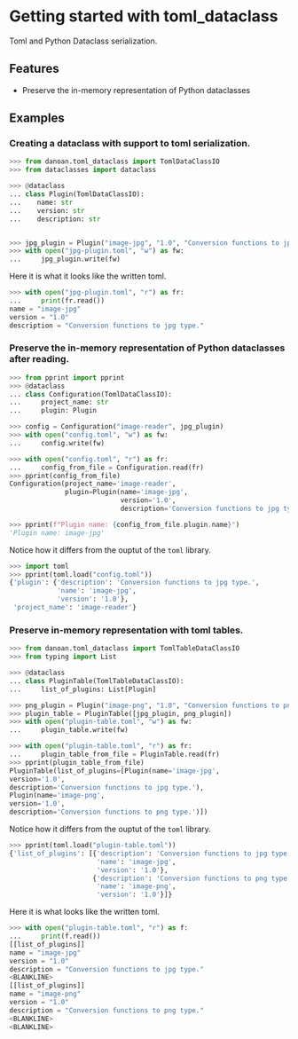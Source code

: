 # Getting started with toml_dataclass

Toml and Python Dataclass serialization.

## Features

- Preserve the in-memory representation of Python dataclasses

## Examples

### Creating a dataclass with support to toml serialization.

```python
>>> from danoan.toml_dataclass import TomlDataClassIO
>>> from dataclasses import dataclass

>>> @dataclass
... class Plugin(TomlDataClassIO):
...    name: str
...    version: str
...    description: str


>>> jpg_plugin = Plugin("image-jpg", "1.0", "Conversion functions to jpg type.")
>>> with open("jpg-plugin.toml", "w") as fw:
...     jpg_plugin.write(fw)

```

Here it is what it looks like the written toml.

```python
>>> with open("jpg-plugin.toml", "r") as fr:
...     print(fr.read())
name = "image-jpg"
version = "1.0"
description = "Conversion functions to jpg type." 

```

### Preserve the in-memory representation of Python dataclasses after reading.

```python
>>> from pprint import pprint
>>> @dataclass
... class Configuration(TomlDataClassIO):
...     project_name: str
...     plugin: Plugin

>>> config = Configuration("image-reader", jpg_plugin)
>>> with open("config.toml", "w") as fw:
...     config.write(fw)

>>> with open("config.toml", "r") as fr:
...     config_from_file = Configuration.read(fr)
>>> pprint(config_from_file)
Configuration(project_name='image-reader',
              plugin=Plugin(name='image-jpg',
                            version='1.0',
                            description='Conversion functions to jpg type.'))

>>> pprint(f"Plugin name: {config_from_file.plugin.name}")
'Plugin name: image-jpg'

```

Notice how it differs from the ouptut of the `toml` library.

```python
>>> import toml
>>> pprint(toml.load("config.toml"))
{'plugin': {'description': 'Conversion functions to jpg type.',
            'name': 'image-jpg',
            'version': '1.0'},
 'project_name': 'image-reader'}

```

### Preserve in-memory representation with toml tables.

```python
>>> from danoan.toml_dataclass import TomlTableDataClassIO
>>> from typing import List

>>> @dataclass
... class PluginTable(TomlTableDataClassIO):
...     list_of_plugins: List[Plugin]

>>> png_plugin = Plugin("image-png", "1.0", "Conversion functions to png type.")
>>> plugin_table = PluginTable([jpg_plugin, png_plugin])
>>> with open("plugin-table.toml", "w") as fw:
...     plugin_table.write(fw)

>>> with open("plugin-table.toml", "r") as fr:
...     plugin_table_from_file = PluginTable.read(fr)
>>> pprint(plugin_table_from_file)
PluginTable(list_of_plugins=[Plugin(name='image-jpg', 
version='1.0', 
description='Conversion functions to jpg type.'), 
Plugin(name='image-png', 
version='1.0', 
description='Conversion functions to png type.')])

```

Notice how it differs from the ouptut of the `toml` library.

```python
>>> pprint(toml.load("plugin-table.toml"))
{'list_of_plugins': [{'description': 'Conversion functions to jpg type.',
                      'name': 'image-jpg',
                      'version': '1.0'},
                     {'description': 'Conversion functions to png type.',
                      'name': 'image-png',
                      'version': '1.0'}]}

```

Here it is what looks like the written toml.

```python
>>> with open("plugin-table.toml", "r") as f:
...     print(f.read())
[[list_of_plugins]]
name = "image-jpg"
version = "1.0"
description = "Conversion functions to jpg type."
<BLANKLINE>
[[list_of_plugins]]
name = "image-png"
version = "1.0"
description = "Conversion functions to png type."
<BLANKLINE>
<BLANKLINE>

```


